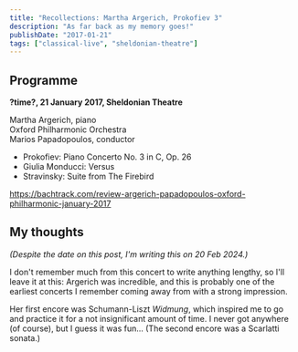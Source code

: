 ```yaml
---
title: "Recollections: Martha Argerich, Prokofiev 3"
description: "As far back as my memory goes!"
publishDate: "2017-01-21"
tags: ["classical-live", "sheldonian-theatre"]
---
```


## Programme

**?time?, 21 January 2017, Sheldonian Theatre**

Martha Argerich, piano<br />
Oxford Philharmonic Orchestra<br />
Marios Papadopoulos, conductor

- Prokofiev: Piano Concerto No. 3 in C, Op. 26
- Giulia Monducci: Versus
- Stravinsky: Suite from The Firebird

https://bachtrack.com/review-argerich-papadopoulos-oxford-philharmonic-january-2017

## My thoughts

*(Despite the date on this post, I'm writing this on 20 Feb 2024.)*

I don't remember much from this concert to write anything lengthy, so I'll leave it at this: Argerich was incredible, and this is probably one of the earliest concerts I remember coming away from with a strong impression.

Her first encore was Schumann-Liszt *Widmung*, which inspired me to go and practice it for a not insignificant amount of time.
I never got anywhere (of course), but I guess it was fun...
(The second encore was a Scarlatti sonata.)
